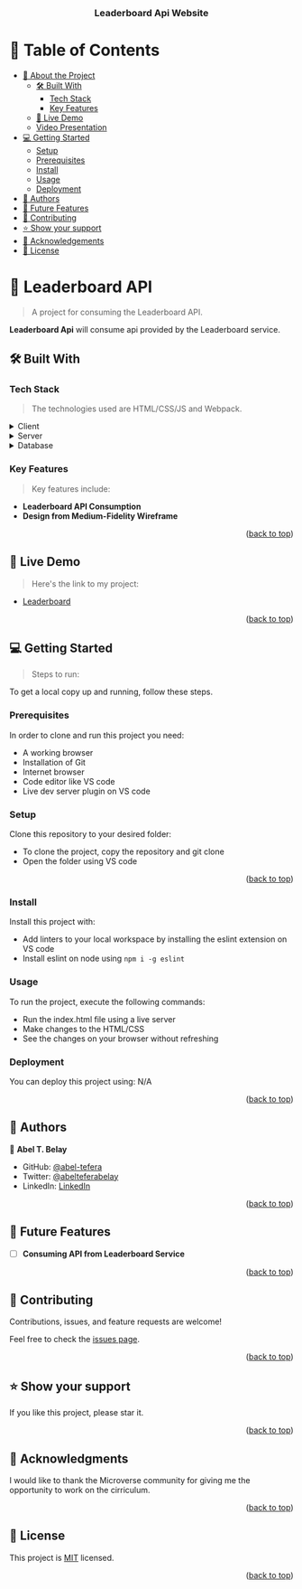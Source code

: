 <a name="readme-top"></a>

<div align="center">

  <br/>

  <h3><b>Leaderboard Api Website</b></h3>

</div>

# 📗 Table of Contents

- [📖 About the Project](#about-project)
  - [🛠 Built With](#built-with)
    - [Tech Stack](#tech-stack)
    - [Key Features](#key-features)
  - [🚀 Live Demo](#live-demo)
  - [Video Presentation](#video-presentation)
- [💻 Getting Started](#getting-started)
  - [Setup](#setup)
  - [Prerequisites](#prerequisites)
  - [Install](#install)
  - [Usage](#usage)
  - [Deployment](#triangular_flag_on_post-deployment)
- [👥 Authors](#authors)
- [🔭 Future Features](#future-features)
- [🤝 Contributing](#contributing)
- [⭐️ Show your support](#support)
- [🙏 Acknowledgements](#acknowledgements)
- [📝 License](#license)


# 📖 Leaderboard API <a name="about-project"></a>

> A project for consuming the Leaderboard API.

**Leaderboard Api** will consume api provided by the Leaderboard service.

## 🛠 Built With <a name="built-with"></a>

### Tech Stack <a name="tech-stack"></a>

> The technologies used are HTML/CSS/JS and Webpack.

<details>
  <summary>Client</summary>
  <ul>
    <li><a href="https://www.w3schools.com/html/">HTML/CSS</a></li>
  </ul>
   <ul>
    <li><a href="https://www.w3schools.com/js/">Javascript</a></li>
  </ul>
  <ul>
    <li><a href="https://www.w3schools.com/">Webpack</a></li>
  </ul>
</details>

<details>
  <summary>Server</summary>
  <ul>
    <li><a href="#">N/A</a></li>
  </ul>
</details>

<details>
<summary>Database</summary>
  <ul>
    <li><a href="#">N/A</a></li>
  </ul>
</details>

### Key Features <a name="key-features"></a>

> Key features include:

- **Leaderboard API Consumption**
- **Design from Medium-Fidelity Wireframe**


<p align="right">(<a href="#readme-top">back to top</a>)</p>

## 🚀 Live Demo <a name="live-demo"></a>

> Here's the link to my project: 

 - [Leaderboard](https://abel-tefera.github.io/leaderboard/dist)

<p align="right">(<a href="#readme-top">back to top</a>)</p>

## 💻 Getting Started <a name="getting-started"></a>

> Steps to run: 

To get a local copy up and running, follow these steps.

### Prerequisites

In order to clone and run this project you need:

- A working browser
- Installation of Git
- Internet browser
- Code editor like VS code
- Live dev server plugin on VS code

### Setup

Clone this repository to your desired folder:

- To clone the project, copy the repository and git clone
- Open the folder using VS code

<p align="right">(<a href="#readme-top">back to top</a>)</p>

### Install

Install this project with: 

- Add linters to your local workspace by installing the eslint extension on VS code
- Install eslint on node using `npm i -g eslint`

### Usage

To run the project, execute the following commands:

- Run the index.html file using a live server
- Make changes to the HTML/CSS
- See the changes on your browser without refreshing

### Deployment

You can deploy this project using: N/A

<p align="right">(<a href="#readme-top">back to top</a>)</p>

## 👥 Authors <a name="authors"></a>

👤 **Abel T. Belay**

- GitHub: [@abel-tefera](https://github.com/abel-tefera)
- Twitter: [@abelteferabelay](https://twitter.com/abelteferabelay)
- LinkedIn: [LinkedIn](https://linkedin.com/in/abel-tefera-b1b625153)

<p align="right">(<a href="#readme-top">back to top</a>)</p>

## 🔭 Future Features <a name="future-features"></a>


- [ ] **Consuming API from Leaderboard Service**

<p align="right">(<a href="#readme-top">back to top</a>)</p>

## 🤝 Contributing <a name="contributing"></a>

Contributions, issues, and feature requests are welcome!

Feel free to check the [issues page](../../issues/).

<p align="right">(<a href="#readme-top">back to top</a>)</p>


## ⭐️ Show your support <a name="support"></a>


If you like this project, please star it.

<p align="right">(<a href="#readme-top">back to top</a>)</p>


## 🙏 Acknowledgments <a name="acknowledgements"></a>


I would like to thank the Microverse community for giving me the opportunity to work on the cirriculum.

<p align="right">(<a href="#readme-top">back to top</a>)</p>


## 📝 License <a name="license"></a>

This project is [MIT](./LICENSE) licensed.

<p align="right">(<a href="#readme-top">back to top</a>)</p>
